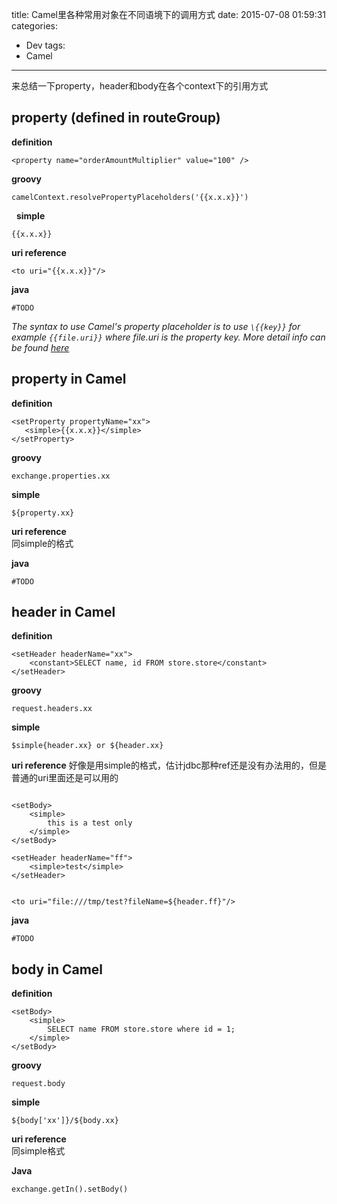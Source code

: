 title: Camel里各种常用对象在不同语境下的调用方式
date: 2015-07-08 01:59:31
categories:
- Dev
tags:
- Camel
---

来总结一下property，header和body在各个context下的引用方式

## property (defined in routeGroup)   

**definition**    
```
<property name="orderAmountMultiplier" value="100" />
```

**groovy**      

```
camelContext.resolvePropertyPlaceholders('{{x.x.x}}')
```
  
**simple**      

```
{{x.x.x}}
```

**uri reference**   

```
<to uri="{{x.x.x}}"/>

```

<!--more-->

**java**
```
#TODO
```

_The syntax to use Camel's property placeholder is to use `\{{key}}` for example `{{file.uri}}` where file.uri is the property key. More detail info can be found [here](http://camel.apache.org/using-propertyplaceholder.html)_

## property in Camel
**definition**         
```
<setProperty propertyName="xx">
   <simple>{{x.x.x}}</simple>
</setProperty>
```
**groovy**      
```
exchange.properties.xx
```

**simple**      
```
${property.xx}
```

**uri reference**   
同simple的格式

**java**
```
#TODO
```

## header in Camel
**definition**

```
<setHeader headerName="xx">
    <constant>SELECT name, id FROM store.store</constant>
</setHeader>
```

**groovy**        
```
request.headers.xx
```

**simple**       
```
$simple{header.xx} or ${header.xx}
```

**uri reference** 
好像是用simple的格式，估计jdbc那种ref还是没有办法用的，但是普通的uri里面还是可以用的
```

<setBody>
    <simple>
        this is a test only
    </simple>
</setBody>

<setHeader headerName="ff">
    <simple>test</simple>
</setHeader>


<to uri="file:///tmp/test?fileName=${header.ff}"/>

```

**java**
```
#TODO
```

## body in Camel
**definition**       
```
<setBody>
    <simple>
        SELECT name FROM store.store where id = 1;
    </simple>
</setBody>

```

**groovy**        
```
request.body
```

**simple**      
```
${body['xx']}/${body.xx}
```

**uri reference**  
同simple格式

**Java**                    
```
exchange.getIn().setBody()
```

